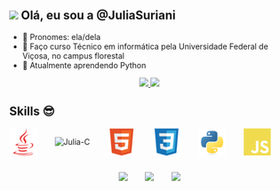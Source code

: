 ## <img src="https://raw.githubusercontent.com/iampavangandhi/iampavangandhi/master/gifs/Hi.gif" width="25px"> Olá, eu sou a @JuliaSuriani 
- 🤠 Pronomes: ela/dela 
- 🎒 Faço curso Técnico em informática pela Universidade Federal de Viçosa, no campus florestal
- 🌱 Atualmente aprendendo Python

<p align="center">
  <a href="https://github.com/anuraghazra/github-readme-stats">
    <img  -         
         height="120"
        src="https://github-readme-stats.vercel.app/api/top-langs/?username=JuliaSuriani&layout=compact&theme=gotham"
    />
  </a>
  <a href="https://github.com/anuraghazra/github-readme-stats">
    <img
        height="165"
      src="https://github-readme-stats.vercel.app/api?username=JuliaSuriani&count_private=true&show_icons=true&custom_title=Github%20Status&hide=issues&theme=gotham"
    />
  </a>
</p>
  

    
  ## Skills 😎
<div> 
  <img align="center" alt="Julia-JAVA" height="50" src="https://raw.githubusercontent.com/devicons/devicon/master/icons/java/java-plain.svg">
  &nbsp;&nbsp;&nbsp;&nbsp;&nbsp;&nbsp;
  <img align="center" alt="Julia-C" height="50" src="https://cdn.icon-icons.com/icons2/2415/PNG/512/c_original_logo_icon_146611.png">
  &nbsp;&nbsp;&nbsp;&nbsp;&nbsp;&nbsp;
  <img align="center" alt="Julia-HTML" height="50" src="https://raw.githubusercontent.com/devicons/devicon/master/icons/html5/html5-original.svg">
  &nbsp;&nbsp;&nbsp;&nbsp;&nbsp;&nbsp;
  <img align="center" alt="Julia-CSS" height="50" src="https://raw.githubusercontent.com/devicons/devicon/master/icons/css3/css3-original.svg">
  &nbsp;&nbsp;&nbsp;&nbsp;&nbsp;&nbsp;
  <img align="center" alt="Julia-Python" height="50"  src="https://raw.githubusercontent.com/devicons/devicon/master/icons/python/python-original.svg">
  &nbsp;&nbsp;&nbsp;&nbsp;&nbsp;&nbsp;  
  <img align="center" alt="Julia-JavaScript"height="50" src="https://raw.githubusercontent.com/devicons/devicon/master/icons/javascript/javascript-plain.svg">
</div>
  
  ##
  
  <div align="center"> 
  <a href="https://www.instagram.com/julia_suriani_/" target="_blank"><img src="https://img.shields.io/badge/-Instagram-%23E4405F?style=for-the-badge&logo=instagram&logoColor=white" target="_blank" height="35"></a>
    &nbsp;&nbsp;&nbsp;&nbsp;&nbsp;&nbsp;
  <a href = "mailto:juliasuriani@hotmail.com"><img src="https://img.shields.io/badge/Microsoft_Outlook-0078D4?style=for-the-badge&logo=microsoft-outlook&logoColor=white" target="_blank" height="35"></a>
    &nbsp;&nbsp;&nbsp;&nbsp;&nbsp;&nbsp;
  <a href="https://www.linkedin.com/in/júlia-suriani/" target="_blank"><img src="https://img.shields.io/badge/-LinkedIn-%230077B5?style=for-the-badge&logo=linkedin&logoColor=white" target="_blank" height="35"></a> 
 
